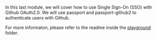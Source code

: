 In this last module, we will cover how to use Single Sign-On (SSO) with Github OAuth2.0.
We will use passport and passport-github2 to authenticate users with Github.

For more informaton, please refer to the readme inside the [playground](./playground/README.md) folder.
